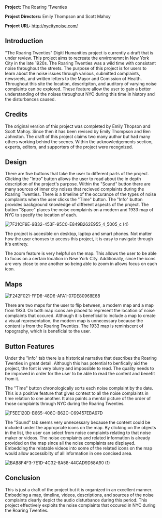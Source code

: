 **Project:** The Roaring 'Twenties

**Project Directors:** Emily Thompson and Scott Mahoy

**Project URL:** http://nycitynoise.com/

## Introduction
"The Roaring Twenties" Digitl Humanities project is currently a draft that is under review. This project aims to recreate the environemnt in New York City in the late 1920s. The Roaring Twenties was a wild time with consistant noise throughout the streets. The purpose of this project is for users to learn about the noise issues through various, submitted complaints, newsreels, and written letters to the Mayor and Comission of Health. Throughout this site the location, descritpiton, and auditory of varying noise complaints can be explored. These feature allow the user to gain a better understanding of the noises throughout NYC during this time in history and the disturbances caused.

## Credits
The original version of this project was completed by Emily Thopson and Scott Mahoy. Since then it has been revised by Emily Thompson and Ben Johnston. The draft of this project claims two many author but had many others working behind the scenes. Within the acknowledgements section, experts, editors, and supporters of the project were recognized.



## Design
There are five buttons that take the user to different parts of the project. Clicking the "Intro" button allows the user to read about the in depth description of the project's purpose. Within the "Sound" button there are many sources of inner city noises that recieved complaints during the Roaring Twenties. There is a timeline of the occurance of the types of noise complaints when the user clicks the "Time" button. The "Info" button provides background knowledge of different aspects of the project. The button "Space" places the noise complaints on a modern and 1933 map of NYC to specify the location of each.

![7F21CF9E-9B32-453F-95C0-E849B262E955_4_5005_c (4)](https://user-images.githubusercontent.com/89557769/138565801-ae1d07af-33cd-4baf-9077-21b447acdd84.jpg)

The project is accesible on desktop, laptop and smart phones. Not matter how the user chooses to access this project, it is easy to navigate through it's entirety. 

The zoom feature is very helpful on the map. This allows the user to be able to focus on a certain location in New York City. Additionally, since the icons are very close to one another so being able to zoom in allows focus on each icon.

## Maps
![F242F021-FFD8-48D6-AFA1-07DE80968E68](https://user-images.githubusercontent.com/89557769/138565967-e232434a-aaba-473e-9a07-5cbee838d421.jpg)

There are two maps for the user to flip between, a modern map and a map from 1933. On both map icons are placed to represent the location of noise complaints that occured. Although it is beneficial to include a map to create a visual representation, the modern map is unnecessary because the content is from the Roaring Twenties. The 1933 map is reminiscent of topography, which is beneficial to the user.

## Button Features
Under the "info" tab there is a historical narrative that describes the Roaring Twenties in great detail. Although this has potential to benfically aid the project, the font is very blurry and impossible to read. The quality needs to be improved in order for the user to be able to read the content and benefit from it.

The "Time" button chronologically sorts each noise complaint by the date. This is a positive feature that gives context to all the noise complaints in time relation to one another. It also paints a mental picture of the order of those complaints through NYC during the Roaring Twenties.

![F5EE120D-B665-406C-B62C-C69457EBA97D](https://user-images.githubusercontent.com/89557769/138566010-4d074f3c-116f-45a9-ba0e-10564a30f03a.jpg)

The "Sound" tab seems very unnecessary because the content could be included under the appropriate icons on the map. By clicking on the objects in the list, the user can select from noise complaints relating to that noise maker or videos. The noise complaints and related information is already provided on the map since all the noise complaints are displayed. Embedding the relatable videos into some of the related icons on the map would allow accessiblity of all information in one concised area.

![BAB8F4F3-7E1D-4C32-8A58-44CAD9D58A90 (1)](https://user-images.githubusercontent.com/89557769/138566084-dd0f83c1-fae6-470b-b9d8-adcf5c0adb0b.jpg)

## Conclusion
This is just a draft of the project but it is organized in an excellent manner. Embedding a map, timeline, videos, descriptions, and sources of the noise complaints clearly depict the audio disturbance during this period. This project effectively exploits the noise complaints that occured in NYC during the Roaring Twenties.
